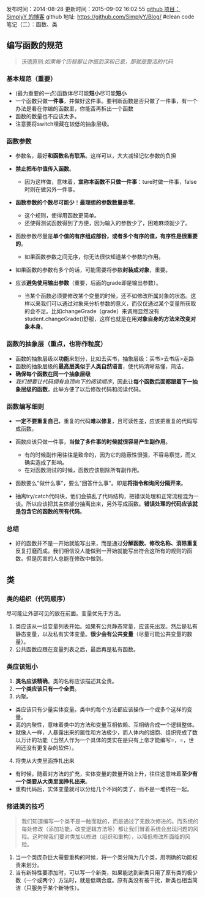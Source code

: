 发布时间：2014-08-28
更新时间：2015-09-02 16:02:55
[github 项目：SimplyY 的博客](https://github.com/SimplyY/Blog/)
github 地址: https://github.com/SimplyY/Blog/
#clean code笔记（二）：函数、类
## 编写函数的规范
> 沃德原则:_如果每个历程都让你感到深和己意，那就是整洁的代码_

### 基本规范（重要）
- (最为重要的一点)函数体尽可能**短小**尽可能**短小**
- 一个函数只做**一件事**，并做好这件事。要判断函数是否只做了一件事，有一个办法是看在你编的函数里，你能否再拆出一个函数
- 函数的数量也不应该太多。
- 注意要将switch埋藏在较低的抽象层级。

### 函数参数
- 参数名，最好**和函数名有联系**。这样可以，大大减轻记忆参数的负担
- **禁止把布尔值传入函数**。
  - 因为这样做，意味着，**宣称本函数不只做一件事**：ture时做一件事，false时则在做另外一件事。

- **函数参数的个数尽可能少**！**最理想的参数数量是零**。
  - 这个规则，使得用函数更简单。
  - 还使得测试函数得到了方便，因为输入的参数少了，困难麻烦就少了。

- 函数参数尽量是**单个值的有序组成部份，或者多个有序的值，有序性是很重要的**。
  - 如果函数参数之间无序，你无法很快知道某个参数的作用。

- 如果函数的参数有多个的话，可能需要将参数**封装成对象**，重要。
- 应该**避免使用输出参数**（重要，后面的grade即是输出参数）。
  - 当某个函数必须要修改某个变量的时候，还不如修改所属对象的状态。这样以来我们可以通过对象来分析参数的意义，而仅仅通过某个变量所获取的会不足。比如changeGrade（grade）来调用显然没有student.changeGrade()舒服，这样也就是在用**对象自身的方法来改变对象本身**。

### 函数的抽象层（重点，也称作粒度）
- 函数的抽象层级以**功能**来划分，比如去买书，抽象层级：买书>去书店>走路
- 函数的抽象层级的**最高层类似于人类自然语言**，使代码清晰易懂，简洁。
- **确保每个函数在同一个抽象层级**
- _我们想要让代码拥有自顶向下的阅读顺序_，因此让**每个函数后面都跟着下一抽象层级的函数**，此举方便了以后修改代码和阅读代码。

### 函数编写细则
- **一定不要重复自己**，重复的代码**难以修复**，且可读性差，应该把重复的代码写成函数。
- 函数应该只做一件事，**当做了多件事的时候就很容易产生副作用**。
  - 有的时候副作用往往是致命的，因为它的隐蔽性很强，不容易察觉，而又确实造成了影响。
  - 在对函数测试的时候，函数应该剔除所有副作用。

- 函数要么"做什么事"，要么"回答什么事"。即是**将指令和询问分隔开来**。
- 抽离try/catch代码块，他们会搞乱了代码结构，把错误处理和正常流程混为一谈。所以应该把其主体部分抽离出来，另外写成函数。**错误处理的代码应该就是包含它的函数的所有代码**。

### 总结
- 好的函数并不是一开始就能写出来，而是通过**分解函数、修改名称、消除重复**反复打磨而成。我们相信没人能做到一开始就能写出符合这所有的规则的函数。但是厉害的人总能在修改中做到。

## 类
### 类的组织（代码顺序）
尽可能让外部可见的放在前面。变量优先于方法。
  1. 类应该从一组变量列表开始。如果有公共静态常量，应该先出现。然后是私有静态变量，以及私有实体变量。**很少会有公共变量**（尽量可能公共变量的数量）。
  2. 公共函数应跟在变量列表之后，最后再是私有函数。

### 类应该短小
1. **类名应该精确**。类的名称应该描述其全责。
2. **一个类应该只有一个全责**。
3. 内聚。
  - 类应该只有少量实体变量。类中的每个方法都应该操作一个或多个这样的变量。
  - 高的内聚性，意味着类中的方法和变量互相依赖、互相结合成一个逻辑整体。
  - 就像人一样，人暴露出来的属性和方法极少，而人体内的细胞、组织完成了数以万计的功能（当然人作为一个具体的类实在是只有上帝才能编写=，=，世间还没有更复杂的软件）。

4. 将类从大类里面挣扎出来
  - 有时候，随着对方法的扩充，实体变量的数量开始上升，往往这意味着**至少有一个类要从大类里面挣扎出来**。
  - 重构代码后，实体变量就可以分给几个不同的类了，而不是一堆挤在一起。

### 修进类的技巧
> 我们知道编写一个类不是一触而就的，而是通过了无数次修进的。而系统的每处修改（添加功能，改变逻辑方法等）都让我们冒着系统会出现问题的风险。这时候我们要对类加以修进（组织和重构），以降低修改所面临的风险。

1. 当一个类庞杂巨大需要重构的时候，将一个类分隔为几个类，用明确的功能权责来划分。
2. 当有新特性要添加时，可以写一个新类，如果能达到新类只用了原有类的极少数（一个或两个）方法时，就是低耦合度。原有类没有被干扰，新类也相当简洁（只服务于某个新特性）。
